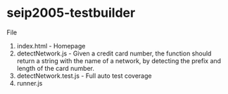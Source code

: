 # seip2005-testbuilder

File
1. index.html - Homepage
2. detectNetwork.js - Given a credit card number, the function should return a string with the name of a network, 
                      by detecting the prefix and length of the card number.
3. detectNetwork.test.js - Full auto test coverage
4. runner.js
